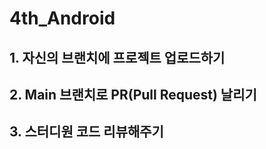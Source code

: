 # 4th_Android

## 1. 자신의 브랜치에 프로젝트 업로드하기

## 2. Main 브랜치로 PR(Pull Request) 날리기

## 3. 스터디원 코드 리뷰해주기

